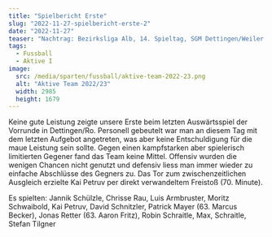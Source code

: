 ```yaml
---
title: "Spielbericht Erste"
slug: "2022-11-27-spielbericht-erste-2"
date: "2022-11-27"
teaser: "Nachtrag: Bezirksliga Alb, 14. Spieltag, SGM Dettingen/Weiler - SV Walddorf 2:1 (1:0)"
tags:
  - Fussball
  - Aktive I
image:
  src: /media/sparten/fussball/aktive-team-2022-23.png
  alt: "Aktive Team 2022/23"
  width: 2985
  height: 1679 
---
```

Keine gute Leistung zeigte unsere Erste beim letzten Auswärtsspiel der Vorrunde in Dettingen/Ro. Personell gebeutelt war man an diesem Tag mit dem letzten Aufgebot angetreten, was aber keine Entschuldigung für die maue Leistung sein sollte. Gegen einen kampfstarken aber spielerisch limitierten Gegener fand das Team keine Mittel. Offensiv wurden die wenigen Chancen nicht genutzt und defensiv liess man immer wieder zu einfache Abschlüsse des Gegners zu. Das Tor zum zwischenzeitlichen Ausgleich erzielte Kai Petruv per direkt verwandeltem Freistoß (70. Minute).

Es spielten: Jannik Schülzle, Chrisse Rau, Luis Armbruster, Moritz Schwaibold, Kai Petruv, David Schnitzler, Patrick Mayer (63. Marcus Becker), Jonas Retter (63. Aaron Fritz), Robin Schraitle, Max, Schraitle, Stefan Tilgner
